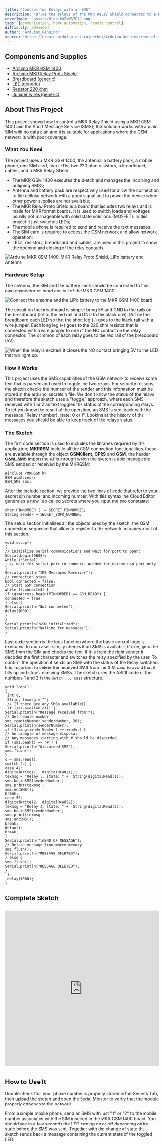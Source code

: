 ```yaml
---
title: "Control Two Relays with an SMS"
description: "Drive the relays of the MKR Relay Shield connected to a MKR GSM 1400 with an SMS."
coverImage: "assets/blob_PWZsWS7C1J.png"
tags: [communication, home automation, remote control]
difficulty: advanced
author: "Arduino_Genuino"
source: "https://create.arduino.cc/projecthub/Arduino_Genuino/control-two-relays-with-an-sms-7c0eb2"
---
```


## Components and Supplies

- [Arduino MKR GSM 1400](https://www.newark.com/55AC1187?COM=ref_hackster)
- [Arduino MKR Relay Proto Shield](https://store.arduino.cc/mkr-relay-proto-shield)
- [Breadboard (generic)](https://www.newark.com/99W1759?COM=ref_hackster)
- [LED (generic)](https://www.newark.com/14N9416?COM=ref_hackster)
- [Resistor 220 ohm](https://www.newark.com/multicomp/mccfr0w4j0221a50/carbon-film-resistor-220-ohm-250mw/dp/58K5029?COM=ref_hackster)
- [Jumper wires (generic)](https://www.newark.com/88W2571?COM=ref_hackster)

## About This Project

This project shows how to control a MKR Relay Shield using a MKR GSM 1400 and the Short Message Service (SMS); this solution works with a plain SIM with no data plan and it is suitable for applications where the GSM network is with poor coverage.

### What You Need

The project uses a MKR GSM 1400, the antenna, a battery pack, a mobile phone, one SIM card, two LEDs, two 220 ohm resistors, a breadboard, cables, and a MKR Relay Shield.

* The MKR GSM 1400 executes the sketch and manages the incoming and outgoing SMSs;
* Antenna and battery pack are respectively used tor allow the connection to the cellular network with a good signal and to power the device when other power supplies are not available;
* The MKR Relay Proto Shield is a board that includes two relays and is made for MKR format boards. It is used to switch loads and voltages usually not manageable with solid state solutions (MOSFET). In this project it just switches LEDs;
* The mobile phone is required to send and receive the text messages;
* The SIM card is required to access the GSM network and allow network operation;
* LEDs, resistors, breadboard and cables, are used in this project to show the opening and closing of the relay contacts.

![Arduino MKR GSM 1400, MKR Relay Proto Shield, LiPo battery and Antenna](assets/rele_2_WlmeXmaHOt.jpg)



### Hardware Setup

The antenna, the SIM and the battery pack should be connected to their own connector on head and tail of the MKR GSM 1400.

![Connect the antenna and the LiPo battery to the MKR GSM 1400 board](assets/rele_4_3CexYEd6Wl.jpg)



The circuit on the breadboard is simple: bring 5V and GND to the rails on the breadboard (5V to the red rail and GND to the black one). Put on the breadboard each LED so that the short leg (-) goes to the black rail with a wire jumper. Each long leg (+) goes to the 220 ohm resistor that is connected with a wire jumper to one of the NO contact on the relay connector. The common of each relay goes to the red rail of the breadboard (5V).

![When the relay is excited, it closes the NO contact bringing 5V to the LED that will light up.](assets/rele_1_2h0BS6NS55.jpg)


### How It Works

This project uses the SMS capabilities of the GSM network to receive some text that is parsed and used to toggle the two relays. For security reasons, the sketch checks the number of the sender and this information must be stored in the arduino_secrets.h file. We don't know the status of the relays and therefore the sketch uses a "toggle" approach, where each SMS received with 1 or 2 as text toggles the status of the corresponding relays. To let you know the result of the operation, an SMS is sent back with the message "Relay (number), state: 0 or 1". Looking at the history of the messages you should be able to keep track of the relays status.

### The Sketch

The first code section is used to includes the libraries required by the application; **MKRGSM** include all the GSM connection functionalities, these are available through the object **GSMClient, GPRS** and **GSM**, the header **GSM_SMS** import the APIs through which the sketch is able manage the SMS sended or received by the MKRGSM:

```arduino
#include <MKRGSM.h>
GSM gsmAccess;
GSM_SMS sms;
```

After the include section, we provide the two lines of code that refer to your secret pin number and incoming number. With this syntax the Cloud Editor generates a new Tab called Secrets where you input the two constants:

```arduino
char PINNUMBER [] = SECRET_PINNUMBER;
String sender = SECRET_YOUR_NUMBER;
```

The setup section initializes all the objects used by the sketch; the GSM connection sequence that allow to register to the network occupies most of this section.

```arduino
void setup()
{
// initialize serial communications and wait for port to open:
Serial.begin(9600);
while (!Serial) {
; // wait for serial port to connect. Needed for native USB port only
}
Serial.println("SMS Messages Receiver");
// connection state
bool connected = false;
// Start GSM connection
while (!connected) {
if (gsmAccess.begin(PINNUMBER) == GSM_READY) {
connected = true;
} else {
Serial.println("Not connected");
delay(1000);
}
}
Serial.println("GSM initialized");
Serial.println("Waiting for messages");
}
```

Last code section is the loop function where the basic control logic is executed. In our caseit simply checks if an SMS is available, if true, gets the SMS from the SIM and checks the text. If it is from the right sender it decodes the first character and switches the relay specified by the user. To confirm the operation it sends an SMS with the status of the Relay switched. It is important to delete the received SMS from the SIM card to avoid that it fills up and stops receiving SMSs. The sketch uses the ASCII code of the numbers 1 and 2 in the `swtch ... case` structure.

```arduino
void loop()
{
 int c;
 String texmsg = "";
 // If there are any SMSs available()
 if (sms.available()) {
Serial.println("Message received from:");
// Get remote number
sms.remoteNumber(senderNumber, 20);
Serial.println(senderNumber);
if (String(senderNumber) == sender) {
// An example of message disposal
// Any messages starting with # should be discarded
if (sms.peek() == '#') {
Serial.println("Discarded SMS");
sms.flush();
}
c = sms.read();
switch (c) {
case 49:
digitalWrite(1, !digitalRead(1));
texmsg = "Relay 1, state: " +  String(digitalRead(1));
sms.beginSMS(senderNumber);
sms.print(texmsg);
sms.endSMS();
break;
case 50:
digitalWrite(2, !digitalRead(2));
texmsg = "Relay 2, state: " +  String(digitalRead(2));
sms.beginSMS(senderNumber);
sms.print(texmsg);
sms.endSMS();
break;
default:
break;
}
Serial.println("\nEND OF MESSAGE");
// Delete message from modem memory
sms.flush();
Serial.println("MESSAGE DELETED");
} else {
sms.flush();
Serial.println("MESSAGE DELETED");
}
 }
 delay(1000);
}
```
## Complete Sketch

<iframe src='https://create.arduino.cc/editor/Arduino_Genuino/5b8c84a4-9712-4358-bc46-cad4815cd25b/preview?embed&snippet' style='height:510px;width:100%;margin:10px 0' frameborder='0'></iframe>

## How to Use It

Double check that your phone number is properly stored in the Secrets Tab, then upload the sketch and open the Serial Monitor to verify that the module properly attaches to the network.

From a simple mobile phone, send an SMS with just "1" or "2" to the mobile number associated with the SIM inserted in the MKR GSM 1400 board. You should see in a few seconds the LED turning on or off depending on its state before the SMS was sent. Together with the change of state the sketch sends back a message containing the current state of the toggled LED. 